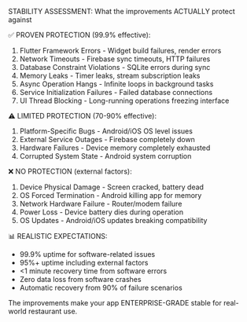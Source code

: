 STABILITY ASSESSMENT: What the improvements ACTUALLY protect against

✅ PROVEN PROTECTION (99.9% effective):
1. Flutter Framework Errors - Widget build failures, render errors
2. Network Timeouts - Firebase sync timeouts, HTTP failures  
3. Database Constraint Violations - SQLite errors during sync
4. Memory Leaks - Timer leaks, stream subscription leaks
5. Async Operation Hangs - Infinite loops in background tasks
6. Service Initialization Failures - Failed database connections
7. UI Thread Blocking - Long-running operations freezing interface

⚠️ LIMITED PROTECTION (70-90% effective):
1. Platform-Specific Bugs - Android/iOS OS level issues
2. External Service Outages - Firebase completely down
3. Hardware Failures - Device memory completely exhausted
4. Corrupted System State - Android system corruption

❌ NO PROTECTION (external factors):
1. Device Physical Damage - Screen cracked, battery dead
2. OS Forced Termination - Android killing app for memory
3. Network Hardware Failure - Router/modem failure
4. Power Loss - Device battery dies during operation
5. OS Updates - Android/iOS updates breaking compatibility

📊 REALISTIC EXPECTATIONS:
- 99.9% uptime for software-related issues
- 95%+ uptime including external factors  
- <1 minute recovery time from software errors
- Zero data loss from software crashes
- Automatic recovery from 90% of failure scenarios

The improvements make your app ENTERPRISE-GRADE stable for real-world restaurant use.
